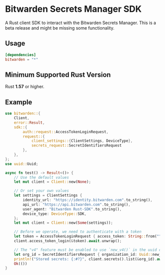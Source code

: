 # Bitwarden Secrets Manager SDK

A Rust client SDK to interact with the Bitwarden Secrets Manager. This is a beta release and might
be missing some functionality.

## Usage

```toml
[dependencies]
bitwarden = "*"
```

## Minimum Supported Rust Version

Rust **1.57** or higher.

## Example

```rust
use bitwarden::{
    Client,
    error::Result,
    sdk::{
        auth::request::AccessTokenLoginRequest,
        request::{
            client_settings::{ClientSettings, DeviceType},
            secrets_request::SecretIdentifiersRequest
        },
    },
};
use uuid::Uuid;

async fn test() -> Result<()> {
    // Use the default values
    let mut client = Client::new(None);

    // Or set your own values
    let settings = ClientSettings {
        identity_url: "https://identity.bitwarden.com".to_string(),
        api_url: "https://api.bitwarden.com".to_string(),
        user_agent: "Bitwarden Rust-SDK".to_string(),
        device_type: DeviceType::SDK,
    };
    let mut client = Client::new(Some(settings));

    // Before we operate, we need to authenticate with a token
    let token = AccessTokenLoginRequest { access_token: String::from("") };
    client.access_token_login(&token).await.unwrap();

    // The "v4" feature must be enabled to use `new_v4()` in the uuid crate
    let org_id = SecretIdentifiersRequest { organization_id: Uuid::new_v4() };
    println!("Stored secrets: {:#?}", client.secrets().list(&org_id).await.unwrap());
    Ok(())
}
```
